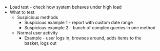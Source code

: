 * Load test - check how system behaves under high load
* What to test:
    * Suspicious methods
        * Suspicious example 1 - report with custom date range
        * Suspicious example 2 - bunch of complex queries in one method
    * Normal user activity
        * Example - user logs in, browses around, adds items to the basket, logs out
